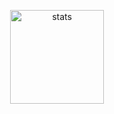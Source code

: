 <p align="center">
<img src="https://github-readme-stats.vercel.app/api?username=Furtsy&show_icons=true&theme=onedark" width="%100" height="150px" alt="stats" />
</p>
